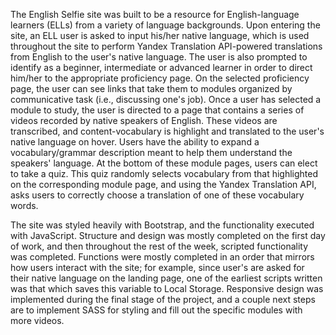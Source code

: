 The English Selfie site was built to be a resource for English-language learners (ELLs) from a variety of language backgrounds. Upon entering the site, an ELL user is asked to input his/her native language, which is used throughout the site to perform Yandex Translation API-powered translations from English to the user's native language. The user is also prompted to identify as a beginner, intermediate or advanced learner in order to direct him/her to the appropriate proficiency page. On the selected proficiency page, the user can see links that take them to modules organized by communicative task (i.e., discussing one's job). Once a user has selected a module to study, the user is directed to a page that contains a series of videos recorded by native speakers of English. These videos are transcribed, and content-vocabulary is highlight and translated to the user's native language on hover. Users have the ability to expand a vocabulary/grammar description meant to help them understand the speakers' language. At the bottom of these module pages, users can elect to take a quiz. This quiz randomly selects vocabulary from that highlighted on the corresponding module page, and using the Yandex Translation API, asks users to correctly choose a translation of one of these vocabulary words.

The site was styled heavily with Bootstrap, and the functionality executed with JavaScript. Structure and design was mostly completed on the first day of work, and then throughout the rest of the week, scripted functionality was completed. Functions were mostly completed in an order that mirrors how users interact with the site; for example, since user's are asked for their native language on the landing page, one of the earliest scripts written was that which saves this variable to Local Storage. Responsive design was implemented during the final stage of the project, and a couple next steps are to implement SASS for styling and fill out the specific modules with more videos.
